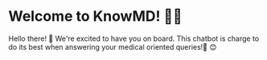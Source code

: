 # Welcome to KnowMD! 🚀🤖

Hello there! 👋 We're excited to have you on board. 
This chatbot is charge to do its best when answering your medical oriented queries!💬 😊
